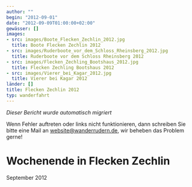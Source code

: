 ```yaml
---
author: ""
begin: "2012-09-01"
date: "2012-09-09T01:00:00+02:00"
gewässer: []
images:
- src: images/Boote_Flecken_Zechlin_2012.jpg
  title: Boote Flecken Zechlin 2012
- src: images/Ruderboote_vor_dem_Schloss_Rheinsberg_2012.jpg
  title: Ruderboote vor dem Schloss Rheinsberg 2012
- src: images/Flecken_Zechling_Bootshaus_2012.jpg
  title: Flecken Zechling Bootshaus 2012
- src: images/Vierer_bei_Kagar_2012.jpg
  title: Vierer bei Kagar 2012
länder: []
title: Flecken Zechlin 2012
typ: wanderfahrt
---
```



*Dieser Bericht wurde automatisch migriert*

Wenn Fehler auftreten oder links nicht funktionieren, dann schreiben Sie bitte eine Mail an website@wanderrudern.de, wir beheben das Problem gerne!



# Wochenende in Flecken Zechlin


September 2012